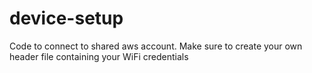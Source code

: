 # device-setup
Code to connect to shared aws account.
Make sure to create your own header file containing your WiFi credentials
